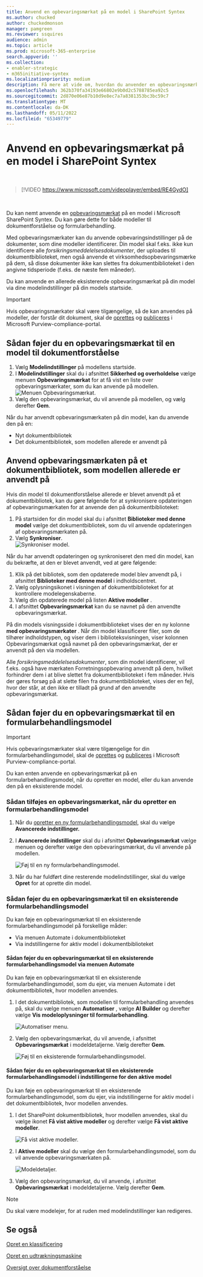 ```yaml
---
title: Anvend en opbevaringsmærkat på en model i SharePoint Syntex
ms.author: chucked
author: chuckedmonson
manager: pamgreen
ms.reviewer: ssquires
audience: admin
ms.topic: article
ms.prod: microsoft-365-enterprise
search.appverid: ''
ms.collection:
- enabler-strategic
- m365initiative-syntex
ms.localizationpriority: medium
description: Få mere at vide om, hvordan du anvender en opbevaringsmærkat på en model i SharePoint Syntex.
ms.openlocfilehash: 362b370fa34193e66802e9b0d2c5788785ea92c5
ms.sourcegitcommit: 2d870e06e87b10d9e8ec7a7a8381353bc3bc59c7
ms.translationtype: MT
ms.contentlocale: da-DK
ms.lasthandoff: 05/11/2022
ms.locfileid: "65349779"
---
```

# <a name="apply-a-retention-label-to-a-model-in-sharepoint-syntex"></a>Anvend en opbevaringsmærkat på en model i SharePoint Syntex

</br>

> [!VIDEO https://www.microsoft.com/videoplayer/embed/RE4GydO]  

</br>

Du kan nemt anvende en [opbevaringsmærkat](../compliance/retention.md) på en model i Microsoft SharePoint Syntex. Du kan gøre dette for både modeller til dokumentforståelse og formularbehandling.

Med opbevaringsmærkater kan du anvende opbevaringsindstillinger på de dokumenter, som dine modeller identificerer.  Din model skal f.eks. ikke kun identificere alle *forsikringsmeddelelsesdokumenter*, der uploades til dokumentbiblioteket, men også anvende et virksomhedsopbevaringsmærke på dem, så disse dokumenter ikke kan slettes fra dokumentbiblioteket i den angivne tidsperiode (f.eks. de næste fem måneder).

Du kan anvende en allerede eksisterende opbevaringsmærkat på din model via dine modelindstillinger på din models startside. 

> [!Important]
> Hvis opbevaringsmærkater skal være tilgængelige, så de kan anvendes på modeller, der forstår dit dokument, skal de [oprettes](../compliance/file-plan-manager.md#create-retention-labels) og [publiceres](../compliance/create-apply-retention-labels.md#how-to-publish-retention-labels) i Microsoft Purview-compliance-portal.

## <a name="to-add-a-retention-label-to-a-document-understanding-model"></a>Sådan føjer du en opbevaringsmærkat til en model til dokumentforståelse

1. Vælg **Modelindstillinger** på modellens startside.</br>
2. I **Modelindstillinger** skal du i afsnittet **Sikkerhed og overholdelse** vælge menuen **Opbevaringsmærkat** for at få vist en liste over opbevaringsmærkater, som du kan anvende på modellen.</br>
 ![Menuen Opbevaringsmærkat.](../media/content-understanding/retention-labels-menu.png)</br> 
3. Vælg den opbevaringsmærkat, du vil anvende på modellen, og vælg derefter **Gem**.</br>

Når du har anvendt opbevaringsmærkaten på din model, kan du anvende den på en:
- Nyt dokumentbibliotek
- Det dokumentbibliotek, som modellen allerede er anvendt på
 
## <a name="apply-the-retention-label-to-a-document-library-to-which-the-model-is-already-applied"></a>Anvend opbevaringsmærkaten på et dokumentbibliotek, som modellen allerede er anvendt på

Hvis din model til dokumentforståelse allerede er blevet anvendt på et dokumentbibliotek, kan du gøre følgende for at synkronisere opdateringen af opbevaringsmærkaten for at anvende den på dokumentbiblioteket:</br>

1. På startsiden for din model skal du i afsnittet **Biblioteker med denne model** vælge det dokumentbibliotek, som du vil anvende opdateringen af opbevaringsmærkaten på. </br> 
2. Vælg **Synkroniser**. </br>
 ![Synkroniser model.](../media/content-understanding/sync-model.png)</br> 


Når du har anvendt opdateringen og synkroniseret den med din model, kan du bekræfte, at den er blevet anvendt, ved at gøre følgende:

1. Klik på det bibliotek, som den opdaterede model blev anvendt på, i afsnittet **Biblioteker med denne model** i indholdscentret. </br>
2. Vælg oplysningsikonet i visningen af dokumentbiblioteket for at kontrollere modelegenskaberne.</br>  
3. Vælg din opdaterede model på listen **Aktive modeller** .</br>
4. I afsnittet **Opbevaringsmærkat** kan du se navnet på den anvendte opbevaringsmærkat.</br>


På din models visningsside i dokumentbiblioteket vises der en ny kolonne **med opbevaringsmærkater** .  Når din model klassificerer filer, som de tilhører indholdstypen, og viser dem i biblioteksvisningen, viser kolonnen Opbevaringsmærkat også navnet på den opbevaringsmærkat, der er anvendt på den via modellen.


Alle *forsikringsmeddelelsesdokumenter*, som din model identificerer, vil f.eks. også have mærkaten Forretningsopbevaring anvendt på dem, hvilket forhindrer dem i at blive slettet fra dokumentbiblioteket i fem måneder. Hvis der gøres forsøg på at slette filen fra dokumentbiblioteket, vises der en fejl, hvor der står, at den ikke er tilladt på grund af den anvendte opbevaringsmærkat.

## <a name="to-add-a-retention-label-to-a-form-processing-model"></a>Sådan føjer du en opbevaringsmærkat til en formularbehandlingsmodel

> [!Important]
> Hvis opbevaringsmærkater skal være tilgængelige for din formularbehandlingsmodel, skal de [oprettes](../compliance/file-plan-manager.md#create-retention-labels) og [publiceres](../compliance/create-apply-retention-labels.md#how-to-publish-retention-labels) i Microsoft Purview-compliance-portal.

Du kan enten anvende en opbevaringsmærkat på en formularbehandlingsmodel, når du opretter en model, eller du kan anvende den på en eksisterende model.

### <a name="to-add-a-retention-label-when-you-create-a-form-processing-model"></a>Sådan tilføjes en opbevaringsmærkat, når du opretter en formularbehandlingsmodel

1. Når du [opretter en ny formularbehandlingsmodel](./create-a-form-processing-model.md), skal du vælge <b>Avancerede indstillinger.</b>
2. I <b>Avancerede indstillinger</b> skal du i afsnittet <b>Opbevaringsmærkat</b> vælge menuen og derefter vælge den opbevaringsmærkat, du vil anvende på modellen.</b>

 
     ![Føj til en ny formularbehandlingsmodel.](../media/content-understanding/retention-label-forms.png)</br>

3.  Når du har fuldført dine resterende modelindstillinger, skal du vælge <b>Opret</b> for at oprette din model.

### <a name="to-add-a-retention-label-to-an-existing-form-processing-model"></a>Sådan føjer du en opbevaringsmærkat til en eksisterende formularbehandlingsmodel

Du kan føje en opbevaringsmærkat til en eksisterende formularbehandlingsmodel på forskellige måder:
- Via menuen Automate i dokumentbiblioteket
- Via indstillingerne for aktiv model i dokumentbiblioteket 


#### <a name="to-add-a-retention-label-to-an-existing-form-processing-model-through-the-automate-menu"></a>Sådan føjer du en opbevaringsmærkat til en eksisterende formularbehandlingsmodel via menuen Automate

Du kan føje en opbevaringsmærkat til en eksisterende formularbehandlingsmodel, som du ejer, via menuen Automate i det dokumentbibliotek, hvor modellen anvendes.


1. I det dokumentbibliotek, som modellen til formularbehandling anvendes på, skal du vælge menuen <b>Automatiser</b> , vælge <b>AI Builder</b> og derefter vælge <b>Vis modeloplysninger til formularbehandling</b>.

   ![Automatiser menu.](../media/content-understanding/automate-menu.png)</br>

2. Vælg den opbevaringsmærkat, du vil anvende, i afsnittet <b>Opbevaringsmærkat</b> i modeldetaljerne.  Vælg derefter <b>Gem</b>.

     ![Føj til en eksisterende formularbehandlingsmodel.](../media/content-understanding/retention-label-model-details.png)</br> 

#### <a name="to-add-a-retention-label-to-an-existing-form-processing-model-in-the-active-model-settings"></a>Sådan føjer du en opbevaringsmærkat til en eksisterende formularbehandlingsmodel i indstillingerne for den aktive model

Du kan føje en opbevaringsmærkat til en eksisterende formularbehandlingsmodel, som du ejer, via indstillingerne for aktiv model i det dokumentbibliotek, hvor modellen anvendes.

1. I det SharePoint dokumentbibliotek, hvor modellen anvendes, skal du vælge ikonet <b>Få vist aktive modeller</b> og derefter vælge <b>Få vist aktive modeller</b>.</b>

   ![Få vist aktive modeller.](../media/content-understanding/info-du.png)</br> 

2. I <b>Aktive modeller</b> skal du vælge den formularbehandlingsmodel, som du vil anvende opbevaringsmærkaten på.

     ![Modeldetaljer.](../media/content-understanding/retention-label-model-details.png)</br> 


3. Vælg den opbevaringsmærkat, du vil anvende, i afsnittet <b>Opbevaringsmærkat</b> i modeldetaljerne.  Vælg derefter <b>Gem</b>.

> [!NOTE]
> Du skal være modelejer, for at ruden med modelindstillinger kan redigeres. 


## <a name="see-also"></a>Se også

[Opret en klassificering](create-a-classifier.md)

[Opret en udtrækningsmaskine](create-an-extractor.md)

[Oversigt over dokumentforståelse](document-understanding-overview.md)
